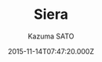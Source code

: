 ---
title: Siera
github: https://github.com/KazumaSATO/Siera
demo: https://ranceworks.com/
author: Kazuma SATO
ssg:
  - Jekyll
cms:
  - No Cms
date: 2015-11-14T07:47:20.000Z
description: jekyll theme
stale: true
disabled: true
disabled_reason: error checking demo url
---